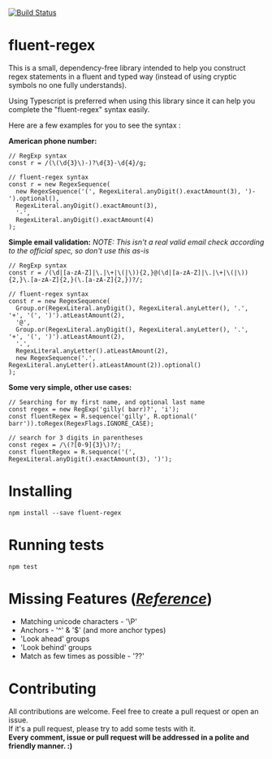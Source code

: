 [![Build Status](https://travis-ci.org/gillyb/fluent-regex.svg?branch=master)](https://travis-ci.org/gillyb/fluent-regex)

# fluent-regex

This is a small, dependency-free library intended to help you construct regex statements in a fluent and typed way (instead of using cryptic symbols no one fully understands).  

Using Typescript is preferred when using this library since it can help you complete the "fluent-regex" syntax easily.  

Here are a few examples for you to see the syntax :  

**American phone number:**
```
// RegExp syntax
const r = /(\(\d{3}\)-)?\d{3}-\d{4}/g;

// fluent-regex syntax
const r = new RegexSequence(
  new RegexSequence('(', RegexLiteral.anyDigit().exactAmount(3), ')-').optional(),
  RegexLiteral.anyDigit().exactAmount(3),
  '-',
  RegexLiteral.anyDigit().exactAmount(4)
);
```

**Simple email validation:** *NOTE: This isn't a real valid email check according to the official spec, so don't use this as-is*
```
// RegExp syntax
const r = /(\d|[a-zA-Z]|\.|\+|\(|\)){2,}@(\d|[a-zA-Z]|\.|\+|\(|\)){2,}\.[a-zA-Z]{2,}(\.[a-zA-Z]{2,})?/;

// fluent-regex syntax
const r = new RegexSequence(
  Group.or(RegexLiteral.anyDigit(), RegexLiteral.anyLetter(), '.', '+', '(', ')').atLeastAmount(2),
  '@',
  Group.or(RegexLiteral.anyDigit(), RegexLiteral.anyLetter(), '.', '+', '(', ')').atLeastAmount(2),
  '.',
  RegexLiteral.anyLetter().atLeastAmount(2),
  new RegexSequence('.', RegexLiteral.anyLetter().atLeastAmount(2)).optional()
);
```

**Some very simple, other use cases:**  
```
// Searching for my first name, and optional last name
const regex = new RegExp('gilly( barr)?', 'i');
const fluentRegex = R.sequence('gilly', R.optional(' barr')).toRegex(RegexFlags.IGNORE_CASE);

// search for 3 digits in parentheses
const regex = /\(?[0-9]{3}\)?/;
const fluentRegex = R.sequence('(', RegexLiteral.anyDigit().exactAmount(3), ')');
```

# Installing  
```
npm install --save fluent-regex
```

# Running tests  
```
npm test
```

# Missing Features (_[Reference](https://docs.microsoft.com/en-us/dotnet/standard/base-types/regular-expression-language-quick-reference)_)  
* Matching unicode characters - '\P'
* Anchors - '^' & '$' (and more anchor types)
* 'Look ahead' groups
* 'Look behind' groups
* Match as few times as possible - '??'

# Contributing  
All contributions are welcome. Feel free to create a pull request or open an issue.  
If it's a pull request, please try to add some tests with it.  
**Every comment, issue or pull request will be addressed in a polite and friendly manner. :)**  
